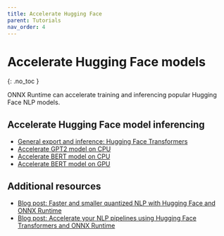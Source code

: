 ```yaml
---
title: Accelerate Hugging Face
parent: Tutorials
nav_order: 4
---
```

# Accelerate Hugging Face models
{: .no_toc }

ONNX Runtime can accelerate training and inferencing popular Hugging Face NLP models. 

<!-- ## Contents
{: .no_toc }

* TOC placeholder
{:toc} -->


## Accelerate Hugging Face model inferencing

* [General export and inference: Hugging Face Transformers](https://github.com/huggingface/notebooks/blob/master/examples/onnx-export.ipynb)
* [Accelerate GPT2 model on CPU](https://github.com/microsoft/onnxruntime/blob/main/onnxruntime/python/tools/transformers/notebooks/Inference_GPT2_with_OnnxRuntime_on_CPU.ipynb)
* [Accelerate BERT model on CPU](https://github.com/microsoft/onnxruntime/blob/main/onnxruntime/python/tools/transformers/notebooks/PyTorch_Bert-Squad_OnnxRuntime_CPU.ipynb)
* [Accelerate BERT model on GPU](https://github.com/microsoft/onnxruntime/blob/main/onnxruntime/python/tools/transformers/notebooks/PyTorch_Bert-Squad_OnnxRuntime_GPU.ipynb)


## Additional resources
* [Blog post: Faster and smaller quantized NLP with Hugging Face and ONNX Runtime](https://medium.com/microsoftazure/faster-and-smaller-quantized-nlp-with-hugging-face-and-onnx-runtime-ec5525473bb7)
* [Blog post: Accelerate your NLP pipelines using Hugging Face Transformers and ONNX Runtime](https://medium.com/microsoftazure/accelerate-your-nlp-pipelines-using-hugging-face-transformers-and-onnx-runtime-2443578f4333)
